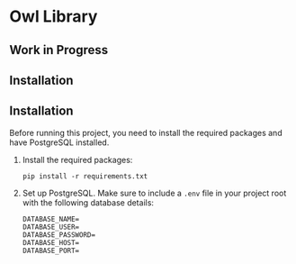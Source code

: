 # Owl Library

## Work in Progress

## Installation
## Installation
Before running this project, you need to install the required packages and have PostgreSQL installed.

1. Install the required packages:
    ```
    pip install -r requirements.txt
    ```

2. Set up PostgreSQL. Make sure to include a `.env` file in your project root with the following database details:

    ```
    DATABASE_NAME=
    DATABASE_USER=
    DATABASE_PASSWORD=
    DATABASE_HOST=
    DATABASE_PORT=
    ```